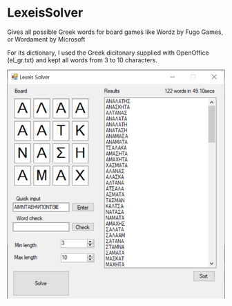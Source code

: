 # LexeisSolver
Gives all possible Greek words for board games like Wordz by Fugo Games, or Wordament by Microsoft

For its dictionary, I used the Greek dicitonary supplied with OpenOffice (el_gr.txt) and kept all words from 3 to 10 characters.

![Sample screenshot](/images/scr1.png)
